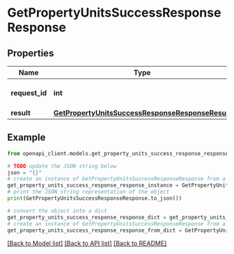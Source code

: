# GetPropertyUnitsSuccessResponseResponse


## Properties

Name | Type | Description | Notes
------------ | ------------- | ------------- | -------------
**request_id** | **int** | Request ID - The ID for the request | 
**result** | [**GetPropertyUnitsSuccessResponseResponseResult**](GetPropertyUnitsSuccessResponseResponseResult.md) |  | 

## Example

```python
from openapi_client.models.get_property_units_success_response_response import GetPropertyUnitsSuccessResponseResponse

# TODO update the JSON string below
json = "{}"
# create an instance of GetPropertyUnitsSuccessResponseResponse from a JSON string
get_property_units_success_response_response_instance = GetPropertyUnitsSuccessResponseResponse.from_json(json)
# print the JSON string representation of the object
print(GetPropertyUnitsSuccessResponseResponse.to_json())

# convert the object into a dict
get_property_units_success_response_response_dict = get_property_units_success_response_response_instance.to_dict()
# create an instance of GetPropertyUnitsSuccessResponseResponse from a dict
get_property_units_success_response_response_from_dict = GetPropertyUnitsSuccessResponseResponse.from_dict(get_property_units_success_response_response_dict)
```
[[Back to Model list]](../README.md#documentation-for-models) [[Back to API list]](../README.md#documentation-for-api-endpoints) [[Back to README]](../README.md)


